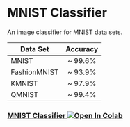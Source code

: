 # MNIST Classifier

An image classifier for MNIST data sets.

| Data Set | Accuracy |
| --- | :---: |
| MNIST | ~ 99.6% |
| FashionMNIST | ~ 93.9% |
| KMNIST | ~ 97.9% |
| QMNIST | ~ 99.4% |

### [MNIST Classifier ![Open In Colab](https://colab.research.google.com/assets/colab-badge.svg)](https://colab.research.google.com/github.com/katipber/vision/blob/main/mnist/MNIST.ipynb)
